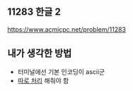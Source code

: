 ## 11283 한글 2

<https://www.acmicpc.net/problem/11283>

## 내가 생각한 방법

<!-- ![이미지](./img.png) -->

- 터미널에선 기본 인코딩이 ascii군
- [따로 처리](https://m.blog.naver.com/PostView.naver?isHttpsRedirect=true&blogId=ksh81850&logNo=220233037320) 해줘야 함
